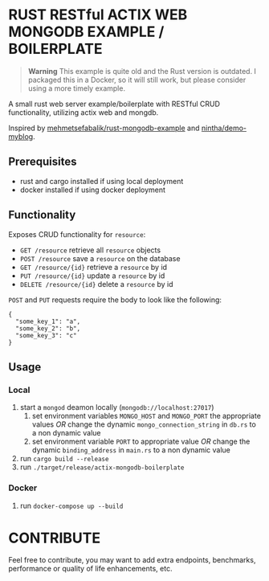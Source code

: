 # RUST RESTful ACTIX WEB MONGODB EXAMPLE / BOILERPLATE

>__Warning__
> This example is quite old and the Rust version is outdated.
> I packaged this in a Docker, so it will still work, but please consider using a more timely example.

A small rust web server example/boilerplate with RESTful CRUD functionality, utilizing actix web and mongdb.


Inspired by [mehmetsefabalik/rust-mongodb-example](https://github.com/mehmetsefabalik/rust-mongodb-example) and [nintha/demo-myblog](https://github.com/nintha/demo-myblog).

## Prerequisites
- rust and cargo installed if using local deployment
- docker installed if using docker deployment

## Functionality
Exposes CRUD functionality for `resource`:
- `GET /resource` retrieve all `resource` objects
- `POST /resource` save a `resource` on the database
- `GET /resource/{id}` retrieve a `resource` by id
- `PUT /resource/{id}` update a `resource` by id
- `DELETE /resource/{id}` delete a `resource` by id

`POST` and `PUT` requests require the body to look like the following:
```json5
{
  "some_key_1": "a",
  "some_key_2": "b",
  "some_key_3": "c"
}
```
## Usage

### Local
1. start a `mongod` deamon locally (`mongodb://localhost:27017`)
    1. set environment variables `MONGO_HOST` and `MONGO_PORT` the appropriate values *OR* change the dynamic `mongo_connection_string` in `db.rs` to a non dynamic value
    2. set environment variable `PORT` to appropriate value *OR* change the dynamic `binding_address` in `main.rs` to a non dynamic value
2. run `cargo build --release`
3. run `./target/release/actix-mongodb-boilerplate`

### Docker
1. run `docker-compose up --build`

# CONTRIBUTE

Feel free to contribute, you may want to add extra endpoints, benchmarks, performance or quality of life enhancements, etc.
